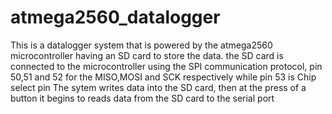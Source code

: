 # atmega2560_datalogger
This is a datalogger system that is powered by the atmega2560 microcontroller having an SD card to store the data.
the SD card is connected to the microcontroller using the SPI communication protocol, pin 50,51 and 52 for the MISO,MOSI and SCK respectively while pin 53 is Chip select pin
The sytem writes data into the SD card, then at the press of a button it begins to reads data from the SD card to the serial port
